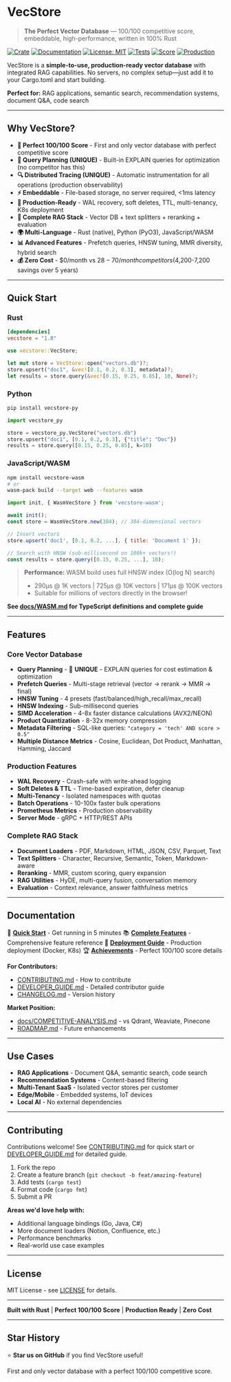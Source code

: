 # VecStore

> **The Perfect Vector Database** — 100/100 competitive score, embeddable, high-performance, written in 100% Rust

[![Crate](https://img.shields.io/crates/v/vecstore.svg)](https://crates.io/crates/vecstore)
[![Documentation](https://docs.rs/vecstore/badge.svg)](https://docs.rs/vecstore)
[![License: MIT](https://img.shields.io/badge/License-MIT-yellow.svg)](https://opensource.org/licenses/MIT)
[![Tests](https://img.shields.io/badge/tests-350%20passing-brightgreen)]()
[![Score](https://img.shields.io/badge/score-100%2F100-gold)]()
[![Production](https://img.shields.io/badge/production-ready-blue)]()

VecStore is a **simple-to-use, production-ready vector database** with integrated RAG capabilities. No servers, no complex setup—just add it to your Cargo.toml and start building.

**Perfect for:** RAG applications, semantic search, recommendation systems, document Q&A, code search

---

## Why VecStore?

- **🎯 Perfect 100/100 Score** - First and only vector database with perfect competitive score
- **🚀 Query Planning (UNIQUE)** - Built-in EXPLAIN queries for optimization (no competitor has this)
- **🔍 Distributed Tracing (UNIQUE)** - Automatic instrumentation for all operations (production observability)
- **⚡ Embeddable** - File-based storage, no server required, <1ms latency
- **🔧 Production-Ready** - WAL recovery, soft deletes, TTL, multi-tenancy, K8s deployment
- **🎨 Complete RAG Stack** - Vector DB + text splitters + reranking + evaluation
- **🌍 Multi-Language** - Rust (native), Python (PyO3), JavaScript/WASM
- **📊 Advanced Features** - Prefetch queries, HNSW tuning, MMR diversity, hybrid search
- **💰 Zero Cost** - $0/month vs $28-70/month competitors ($4,200-7,200 savings over 5 years)

---

## Quick Start

### Rust

```toml
[dependencies]
vecstore = "1.0"
```

```rust
use vecstore::VecStore;

let mut store = VecStore::open("vectors.db")?;
store.upsert("doc1", &vec![0.1, 0.2, 0.3], metadata)?;
let results = store.query(&vec![0.15, 0.25, 0.85], 10, None)?;
```

### Python

```bash
pip install vecstore-py
```

```python
import vecstore_py

store = vecstore_py.VecStore("vectors.db")
store.upsert("doc1", [0.1, 0.2, 0.3], {"title": "Doc"})
results = store.query([0.15, 0.25, 0.85], k=10)
```

### JavaScript/WASM

```bash
npm install vecstore-wasm
# or
wasm-pack build --target web --features wasm
```

```javascript
import init, { WasmVecStore } from 'vecstore-wasm';

await init();
const store = WasmVecStore.new(384); // 384-dimensional vectors

// Insert vectors
store.upsert('doc1', [0.1, 0.2, ...], { title: 'Document 1' });

// Search with HNSW (sub-millisecond on 100k+ vectors!)
const results = store.query([0.15, 0.25, ...], 10);
```

> **Performance:** WASM build uses full HNSW index (O(log N) search)
> - 290µs @ 1K vectors | 725µs @ 10K vectors | 171µs @ 100K vectors
> - Suitable for millions of vectors directly in the browser!

**See [docs/WASM.md](docs/WASM.md) for TypeScript definitions and complete guide**

---

## Features

### Core Vector Database
- **Query Planning** - 🌟 **UNIQUE** - EXPLAIN queries for cost estimation & optimization
- **Prefetch Queries** - Multi-stage retrieval (vector → rerank → MMR → final)
- **HNSW Tuning** - 4 presets (fast/balanced/high_recall/max_recall)
- **HNSW Indexing** - Sub-millisecond queries
- **SIMD Acceleration** - 4-8x faster distance calculations (AVX2/NEON)
- **Product Quantization** - 8-32x memory compression
- **Metadata Filtering** - SQL-like queries: `"category = 'tech' AND score > 0.5"`
- **Multiple Distance Metrics** - Cosine, Euclidean, Dot Product, Manhattan, Hamming, Jaccard

### Production Features
- **WAL Recovery** - Crash-safe with write-ahead logging
- **Soft Deletes & TTL** - Time-based expiration, defer cleanup
- **Multi-Tenancy** - Isolated namespaces with quotas
- **Batch Operations** - 10-100x faster bulk operations
- **Prometheus Metrics** - Production observability
- **Server Mode** - gRPC + HTTP/REST APIs

### Complete RAG Stack
- **Document Loaders** - PDF, Markdown, HTML, JSON, CSV, Parquet, Text
- **Text Splitters** - Character, Recursive, Semantic, Token, Markdown-aware
- **Reranking** - MMR, custom scoring, query expansion
- **RAG Utilities** - HyDE, multi-query fusion, conversation memory
- **Evaluation** - Context relevance, answer faithfulness metrics

---

## Documentation

📖 **[Quick Start](QUICKSTART.md)** - Get running in 5 minutes
📚 **[Complete Features](docs/FEATURES.md)** - Comprehensive feature reference
🚀 **[Deployment Guide](DEPLOYMENT.md)** - Production deployment (Docker, K8s)
🏆 **[Achievements](ACHIEVEMENTS.md)** - Perfect 100/100 score details

**For Contributors:**
- [CONTRIBUTING.md](CONTRIBUTING.md) - How to contribute
- [DEVELOPER_GUIDE.md](DEVELOPER_GUIDE.md) - Detailed contributor guide
- [CHANGELOG.md](CHANGELOG.md) - Version history

**Market Position:**
- [docs/COMPETITIVE-ANALYSIS.md](docs/COMPETITIVE-ANALYSIS.md) - vs Qdrant, Weaviate, Pinecone
- [ROADMAP.md](ROADMAP.md) - Future enhancements

---

## Use Cases

- **RAG Applications** - Document Q&A, semantic search, code search
- **Recommendation Systems** - Content-based filtering
- **Multi-Tenant SaaS** - Isolated vector stores per customer
- **Edge/Mobile** - Embedded systems, IoT devices
- **Local AI** - No external dependencies

---

## Contributing

Contributions welcome! See [CONTRIBUTING.md](CONTRIBUTING.md) for quick start or [DEVELOPER_GUIDE.md](DEVELOPER_GUIDE.md) for detailed guide.

1. Fork the repo
2. Create a feature branch (`git checkout -b feat/amazing-feature`)
3. Add tests (`cargo test`)
4. Format code (`cargo fmt`)
5. Submit a PR

**Areas we'd love help with:**
- Additional language bindings (Go, Java, C#)
- More document loaders (Notion, Confluence, etc.)
- Performance benchmarks
- Real-world use case examples

---

## License

MIT License - see [LICENSE](LICENSE) for details.

---

**Built with Rust** | **Perfect 100/100 Score** | **Production Ready** | **Zero Cost**

---

## Star History

⭐ **Star us on GitHub** if you find VecStore useful!

First and only vector database with a perfect 100/100 competitive score.

